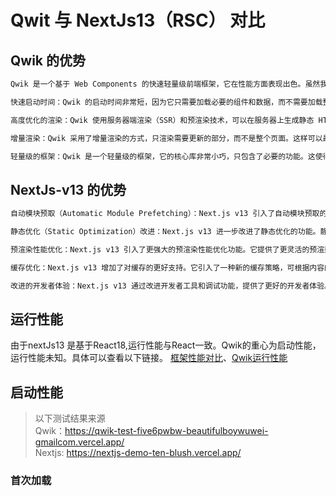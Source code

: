 # Qwit 与 NextJs13（RSC） 对比

## Qwik 的优势

```html
Qwik 是一个基于 Web Components 的快速轻量级前端框架，它在性能方面表现出色。虽然我没有直接的数据来证明 Qwik 与其他框架的性能比较，但以下是一些关于 Qwik 的性能特点：

快速启动时间：Qwik 的启动时间非常短，因为它只需要加载必要的组件和数据，而不需要加载整个应用程序。这使得用户可以快速地看到初始内容，并且能够立即与应用程序进行交互。

高度优化的渲染：Qwik 使用服务器端渲染（SSR）和预渲染技术，可以在服务器上生成静态 HTML，然后将其发送到客户端。这样可以提供更快的首次渲染，同时也有利于搜索引擎优化（SEO）。

增量渲染：Qwik 采用了增量渲染的方式，只渲染需要更新的部分，而不是整个页面。这样可以最大限度地减少不必要的渲染和网络传输，提高页面的渲染效率。

轻量级的框架：Qwik 是一个轻量级的框架，它的核心库非常小巧，只包含了必要的功能。这使得它能够快速加载和执行，减少了不必要的性能开销。
```

## NextJs-v13 的优势
```html
自动模块预取（Automatic Module Prefetching）：Next.js v13 引入了自动模块预取的功能，通过分析页面之间的导航关系，预取相关的 JavaScript 模块，以提前加载可能需要的代码。这有助于减少页面之间的延迟，并提高整体的加载速度和性能。

静态优化（Static Optimization）改进：Next.js v13 进一步改进了静态优化的功能。静态优化允许将页面预先生成为静态 HTML，从而加快页面的加载速度。v13 版本对静态优化的算法做出了改进，提供了更好的性能和更高的渲染速度。

预渲染性能优化：Next.js v13 引入了更强大的预渲染性能优化功能。它提供了更灵活的预渲染配置选项，包括基于路由参数的动态预渲染和更细粒度的缓存控制。这使得开发者可以更好地控制和优化页面的渲染性能。

缓存优化：Next.js v13 增加了对缓存的更好支持。它引入了一种新的缓存策略，可根据内容的哈希值进行缓存控制。这意味着只有在内容发生变化时，才会重新生成和缓存页面，从而减少了不必要的重复渲染和缓存。

改进的开发者体验：Next.js v13 通过改进开发者工具和调试功能，提供了更好的开发者体验。这包括更快的开发模式启动时间、更准确的错误报告和更简化的配置选项，使开发流程更高效和愉快
```

## 运行性能
由于nextJs13 是基于React18,运行性能与React一致。Qwik的重心为启动性能，运行性能未知。具体可以查看以下链接。
[框架性能对比](https://github.com/krausest/js-framework-benchmark#snapshot-of-the-results)、[Qwik运行性能](https://github.com/krausest/js-framework-benchmark/issues/1111)

## 启动性能
> 以下测试结果来源  
> Qwik：https://qwik-test-five6pwbw-beautifulboywuwei-gmailcom.vercel.app/  
> Nextjs: https://nextjs-demo-ten-blush.vercel.app/  
### 首次加载

